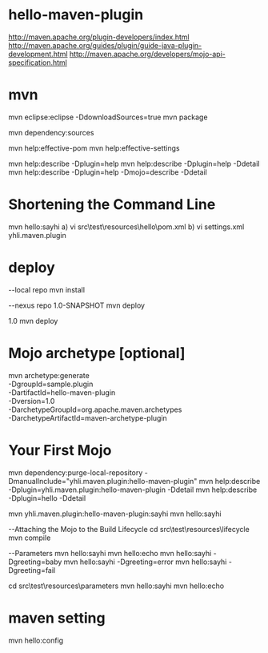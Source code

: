 # hello-maven-plugin
http://maven.apache.org/plugin-developers/index.html
http://maven.apache.org/guides/plugin/guide-java-plugin-development.html
http://maven.apache.org/developers/mojo-api-specification.html

# mvn
mvn eclipse:eclipse -DdownloadSources=true
mvn package

mvn dependency:sources

mvn help:effective-pom
mvn help:effective-settings

mvn help:describe -Dplugin=help
mvn help:describe -Dplugin=help -Ddetail
mvn help:describe -Dplugin=help -Dmojo=describe -Ddetail

# Shortening the Command Line
mvn hello:sayhi
a) vi src\test\resources\hello\pom.xml
b) vi settings.xml
<pluginGroups>
  <pluginGroup>yhli.maven.plugin</pluginGroup>
</pluginGroups>

# deploy
--local repo
mvn install

--nexus repo
<version>1.0-SNAPSHOT</version>
mvn deploy

<version>1.0</version>
mvn deploy

# Mojo archetype [optional]
mvn archetype:generate \
  -DgroupId=sample.plugin \
  -DartifactId=hello-maven-plugin \
  -Dversion=1.0 \
  -DarchetypeGroupId=org.apache.maven.archetypes \
  -DarchetypeArtifactId=maven-archetype-plugin

# Your First Mojo
mvn dependency:purge-local-repository -DmanualInclude="yhli.maven.plugin:hello-maven-plugin"
mvn help:describe -Dplugin=yhli.maven.plugin:hello-maven-plugin -Ddetail
mvn help:describe -Dplugin=hello -Ddetail

mvn yhli.maven.plugin:hello-maven-plugin:sayhi
mvn hello:sayhi

--Attaching the Mojo to the Build Lifecycle
cd src\test\resources\lifecycle
mvn compile

--Parameters
mvn hello:sayhi
mvn hello:echo
mvn hello:sayhi -Dgreeting=baby
mvn hello:sayhi -Dgreeting=error
mvn hello:sayhi -Dgreeting=fail

cd src\test\resources\parameters
mvn hello:sayhi
mvn hello:echo

# maven setting
mvn hello:config


